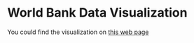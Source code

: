 # World Bank Data Visualization

You could find the visualization on [this web page](https://worldbankvisualization.herokuapp.com/) 
